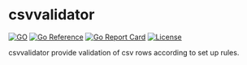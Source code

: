 # csvvalidator

[![GO](https://img.shields.io/github/go-mod/go-version/obalunenko/csvvalidator)](https://golang.org/doc/devel/release.html)
[![Go Reference](https://pkg.go.dev/badge/github.com/obalunenko/csvvalidator.svg)](https://pkg.go.dev/github.com/obalunenko/csvvalidator)
[![Go Report Card](https://goreportcard.com/badge/github.com/obalunenko/csvvalidator)](https://goreportcard.com/report/github.com/obalunenko/csvvalidator)
[![License](https://img.shields.io/github/license/obalunenko/spamassassin-parser)](/LICENSE)

csvvalidator provide validation of csv rows according to set up rules.
